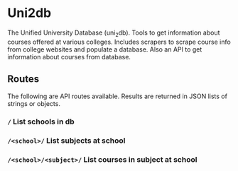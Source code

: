 # Uni2db

The Unified University Database (uni<sub>2</sub>db). Tools to get information about courses offered at various colleges. Includes scrapers to scrape course info from college websites and populate a database. Also an API to get information about courses from database.

## Routes
The following are API routes available. Results are returned in JSON lists of strings or objects.

### `/` List schools in db
### `/<school>/` List subjects at school
### `/<school>/<subject>/` List courses in subject at school
